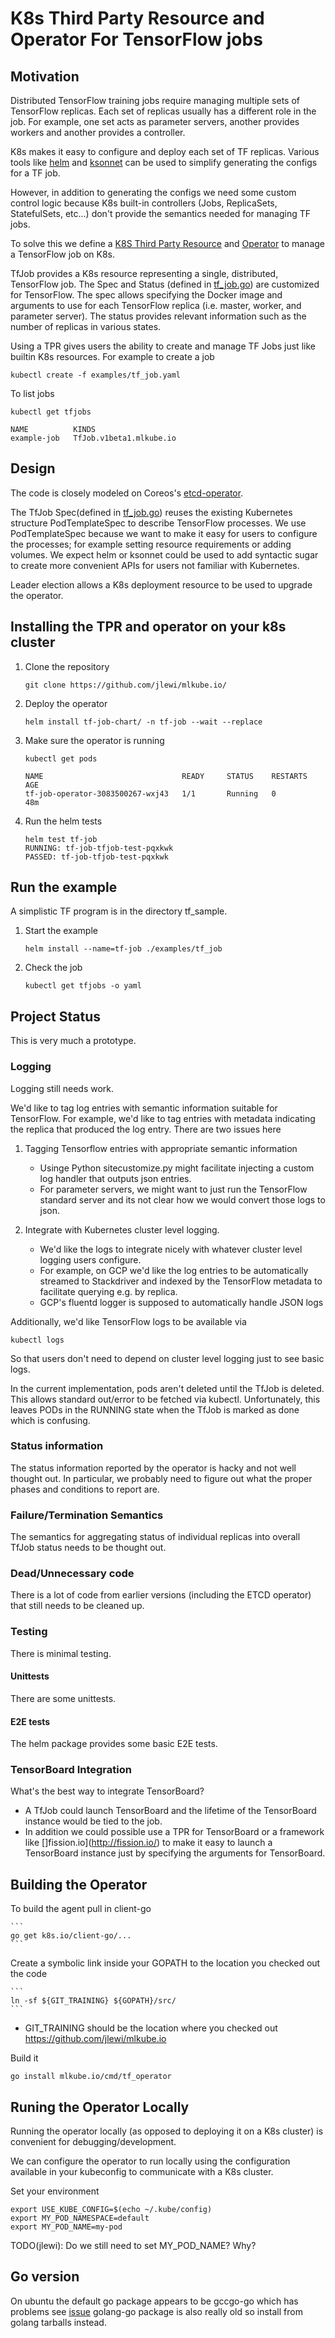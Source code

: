 # K8s Third Party Resource and Operator For TensorFlow jobs

## Motivation

Distributed TensorFlow training jobs require managing multiple sets of TensorFlow replicas. 
Each set of replicas usually has a different role in the job. For example, one set acts
 as parameter servers, another provides workers and another provides a controller.
 
K8s makes it easy to configure and deploy each set of TF replicas. Various tools like
 [helm](https://github.com/kubernetes/helm) and [ksonnet](http://ksonnet.heptio.com/) can
 be used to simplify generating the configs for a TF job.
 
 However, in addition to generating the configs we need some custom control logic because
 K8s built-in controllers (Jobs, ReplicaSets, StatefulSets, etc...) don't provide the semantics
 needed for managing TF jobs.
 
 To solve this we define a 
 [K8S Third Party Resource](https://kubernetes.io/docs/tasks/access-kubernetes-api/extend-api-third-party-resource/)
 and [Operator](https://coreos.com/blog/introducing-operators.html) to manage a TensorFlow
 job on K8s.


TfJob provides a K8s resource representing a single, distributed, TensorFlow job. 
The Spec and Status (defined in [tf_job.go](https://github.com/jlewi/mlkube.io/blob/master/pkg/spec/tf_job.go))
are customized for TensorFlow. The spec allows specifying the Docker image and arguments to use for each TensorFlow
replica (i.e. master, worker, and parameter server). The status provides relevant information such as the number of
replicas in various states.

Using a TPR gives users the ability to create and manage TF Jobs just like builtin K8s resources. For example to
create a job

```
kubectl create -f examples/tf_job.yaml
```

To list jobs

```
kubectl get tfjobs

NAME          KINDS
example-job   TfJob.v1beta1.mlkube.io
```

## Design

The code is closely modeled on Coreos's [etcd-operator](https://github.com/coreos/etcd-operator).

The TfJob Spec(defined in [tf_job.go](https://github.com/jlewi/mlkube.io/blob/master/pkg/spec/tf_job.go)) 
reuses the existing Kubernetes structure PodTemplateSpec to describe TensorFlow processes. 
We use PodTemplateSpec because we want to make it easy for users to 
  configure the processes; for example setting resource requirements or adding volumes. 
  We expect
helm or ksonnet could be used to add syntactic sugar to create more convenient APIs for users not familiar
with Kubernetes.

Leader election allows a K8s deployment resource to be used to upgrade the operator.

## Installing the TPR and operator on your k8s cluster

1. Clone the repository

    ```
    git clone https://github.com/jlewi/mlkube.io/
    ```

1. Deploy the operator

   ```
   helm install tf-job-chart/ -n tf-job --wait --replace
   ```

1. Make sure the operator is running

    ```
    kubectl get pods
    
    NAME                               READY     STATUS    RESTARTS   AGE
    tf-job-operator-3083500267-wxj43   1/1       Running   0          48m

    ```

1. Run the helm tests

    ```
    helm test tf-job
    RUNNING: tf-job-tfjob-test-pqxkwk
    PASSED: tf-job-tfjob-test-pqxkwk
    ```
    
## Run the example

A simplistic TF program is in the directory tf_sample. 

1. Start the example

    ```
    helm install --name=tf-job ./examples/tf_job
    ```
    
1. Check the job

    ```
    kubectl get tfjobs -o yaml
    ```

## Project Status

This is very much a prototype.

### Logging

Logging still needs work.

We'd like to tag log entries with semantic information suitable for TensorFlow. For example, we'd like to tag entries with metadata indicating the
replica that produced the log entry. There are two issues here

1. Tagging Tensorflow entries with appropriate semantic information

    * Usinge Python sitecustomize.py might facilitate injecting a custom log handler that outputs json entries.
    * For parameter servers, we might want to just run the TensorFlow standard server and its not clear how we
      would convert those logs to json.
      
1. Integrate with Kubernetes cluster level logging.

    * We'd like the logs to integrate nicely with whatever cluster level logging users configure.
    * For example, on GCP we'd like the log entries to be automatically streamed to Stackdriver and indexed by the
      TensorFlow metadata to facilitate querying e.g. by replica.
    * GCP's fluentd logger is supposed to automatically handle JSON logs

Additionally, we'd like TensorFlow logs to be available via

```
kubectl logs
```

So that users don't need to depend on cluster level logging just to see basic logs.

In the current implementation, pods aren't deleted until the TfJob is deleted. This allows standard out/error to be fetched
via kubectl. Unfortunately, this leaves PODs in the RUNNING state when the TfJob is marked as done which is confusing. 

### Status information

The status information reported by the operator is hacky and not well thought out. In particular, we probably
need to figure out what the proper phases and conditions to report are.

### Failure/Termination Semantics

The semantics for aggregating status of individual replicas into overall TfJob status needs to be thought out.

### Dead/Unnecessary code

There is a lot of code from earlier versions (including the ETCD operator) that still needs to be cleaned up.

### Testing

There is minimal testing.

#### Unittests

There are some unittests.

#### E2E tests

The helm package provides some basic E2E tests.

### TensorBoard Integration

What's the best way to integrate TensorBoard?

  *  A TfJob could launch TensorBoard and the lifetime of the TensorBoard instance would be tied to the job.
  *  In addition we could possible use a TPR for TensorBoard or a framework like []fission.io](http://fission.io/) to
     make it easy to launch a TensorBoard instance just by specifying the arguments for TensorBoard.

## Building the Operator

To build the agent pull in client-go

    ```
    go get k8s.io/client-go/...
    ```

Create a symbolic link inside your GOPATH to the location you checked out the code

    ```
    ln -sf ${GIT_TRAINING} ${GOPATH}/src/
    ```

  * GIT_TRAINING should be the location where you checked out https://github.com/jlewi/mlkube.io
	
Build it

```
go install mlkube.io/cmd/tf_operator
```

## Runing the Operator Locally

Running the operator locally (as opposed to deploying it on a K8s cluster) is convenient for debugging/development.

We can configure the operator to run locally using the configuration available in your kubeconfig to communicate with 
a K8s cluster.

Set your environment
```
export USE_KUBE_CONFIG=$(echo ~/.kube/config)
export MY_POD_NAMESPACE=default
export MY_POD_NAME=my-pod
```

TODO(jlewi): Do we still need to set MY_POD_NAME? Why?

## Go version

On ubuntu the default go package appears to be gccgo-go which has problems see [issue](https://github.com/golang/go/issues/15429) golang-go package is also really old so install from golang tarballs instead.
